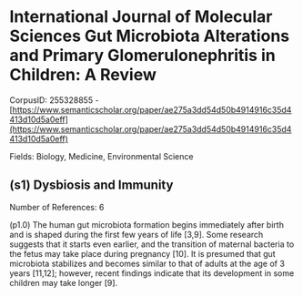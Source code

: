 # International Journal of Molecular Sciences Gut Microbiota Alterations and Primary Glomerulonephritis in Children: A Review

CorpusID: 255328855 - [https://www.semanticscholar.org/paper/ae275a3dd54d50b4914916c35d4413d10d5a0eff](https://www.semanticscholar.org/paper/ae275a3dd54d50b4914916c35d4413d10d5a0eff)

Fields: Biology, Medicine, Environmental Science

## (s1) Dysbiosis and Immunity
Number of References: 6

(p1.0) The human gut microbiota formation begins immediately after birth and is shaped during the first few years of life [3,9]. Some research suggests that it starts even earlier, and the transition of maternal bacteria to the fetus may take place during pregnancy [10]. It is presumed that gut microbiota stabilizes and becomes similar to that of adults at the age of 3 years [11,12]; however, recent findings indicate that its development in some children may take longer [9].
